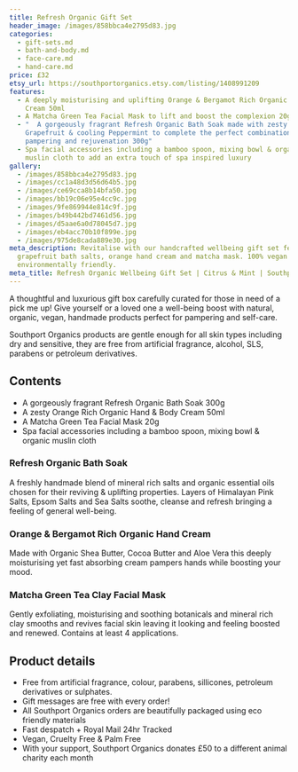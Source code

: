 ```yaml
---
title: Refresh Organic Gift Set
header_image: /images/858bbca4e2795d83.jpg
categories:
  - gift-sets.md
  - bath-and-body.md
  - face-care.md
  - hand-care.md
price: £32
etsy_url: https://southportorganics.etsy.com/listing/1408991209
features:
  - A deeply moisturising and uplifting Orange & Bergamot Rich Organic Hand
    Cream 50ml
  - A Matcha Green Tea Facial Mask to lift and boost the complexion 20g
  - "  A gorgeously fragrant Refresh Organic Bath Soak made with zesty Pink
    Grapefruit & cooling Peppermint to complete the perfect combination of
    pampering and rejuvenation 300g"
  - Spa facial accessories including a bamboo spoon, mixing bowl & organic
    muslin cloth to add an extra touch of spa inspired luxury
gallery:
  - /images/858bbca4e2795d83.jpg
  - /images/cc1a48d3d56d64b5.jpg
  - /images/ce69cca8b14bfa50.jpg
  - /images/bb19c06e95e4cc9c.jpg
  - /images/9fe869944e814c9f.jpg
  - /images/b49b442bd7461d56.jpg
  - /images/d5aae6a0d78045d7.jpg
  - /images/eb4acc70b10f899e.jpg
  - /images/975de8cada889e30.jpg
meta_description: Revitalise with our handcrafted wellbeing gift set featuring
  grapefruit bath salts, orange hand cream and matcha mask. 100% vegan and
  environmentally friendly.
meta_title: Refresh Organic Wellbeing Gift Set | Citrus & Mint | Southport Organics
---
```

A thoughtful and luxurious gift box carefully curated for those in need of a pick me up! Give yourself or a loved one a well-being boost with natural, organic, vegan, handmade products perfect for pampering and self-care.

Southport Organics products are gentle enough for all skin types including dry and sensitive, they are free from artificial fragrance, alcohol, SLS, parabens or petroleum derivatives.

## Contents

- A gorgeously fragrant Refresh Organic Bath Soak 300g
- A zesty Orange Rich Organic Hand & Body Cream 50ml
- A Matcha Green Tea Facial Mask 20g
- Spa facial accessories including a bamboo spoon, mixing bowl & organic muslin cloth

### Refresh Organic Bath Soak

A freshly handmade blend of mineral rich salts and organic essential oils chosen for their reviving & uplifting properties. Layers of Himalayan Pink Salts, Epsom Salts and Sea Salts soothe, cleanse and refresh bringing a feeling of general well-being.

### Orange & Bergamot Rich Organic Hand Cream

Made with Organic Shea Butter, Cocoa Butter and Aloe Vera this deeply moisturising yet fast absorbing cream pampers hands while boosting your mood.

### Matcha Green Tea Clay Facial Mask

Gently exfoliating, moisturising and soothing botanicals and mineral rich clay smooths and revives facial skin leaving it looking and feeling boosted and renewed. Contains at least 4 applications.

## Product details

- Free from artificial fragrance, colour, parabens, sillicones, petroleum derivatives or sulphates.
- Gift messages are free with every order!
- All Southport Organics orders are beautifully packaged using eco friendly materials
- Fast despatch + Royal Mail 24hr Tracked
- Vegan, Cruelty Free & Palm Free
- With your support, Southport Organics donates £50 to a different animal charity each month
